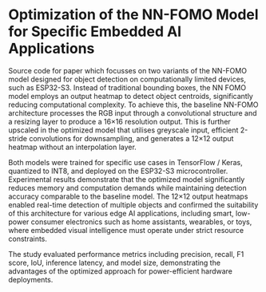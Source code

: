 # Optimization of the NN-FOMO Model for Specific Embedded AI Applications

Source code for paper which focusses on two variants of the NN-FOMO model designed for object detection on computationally limited devices, such as ESP32-S3. Instead of traditional bounding boxes, the NN FOMO model employs an output heatmap to detect object centroids, significantly reducing computational complexity. To achieve this, the baseline NN-FOMO architecture processes the RGB input through a convolutional structure and a resizing layer to produce a 16×16 resolution output. This is further upscaled in the optimized model that utilises greyscale input, efficient 2-stride convolutions for downsampling, and generates a 12×12 output heatmap without an interpolation layer.

Both models were trained for specific use cases in TensorFlow / Keras, quantized to INT8, and deployed on the ESP32-S3 microcontroller. Experimental results demonstrate that the optimized model significantly reduces memory and computation demands while maintaining detection accuracy comparable to the baseline model. The 12×12 output heatmaps enabled real-time detection of multiple objects and confirmed the suitability of this architecture for various edge AI applications, including smart, low-power consumer electronics such as home assistants, wearables, or toys, where embedded visual intelligence must operate under strict resource constraints.

The study evaluated performance metrics including precision, recall, F1 score, IoU, inference latency, and model size, demonstrating the advantages of the optimized approach for power-efficient hardware deployments.